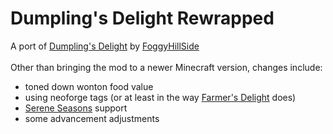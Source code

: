 # Dumpling's Delight Rewrapped
A port of [Dumpling's Delight](https://modrinth.com/mod/dumplings-delight) by [FoggyHillSide](https://modrinth.com/user/FoggyHillside) 
<br><br>
Other than bringing the mod to a newer Minecraft version, changes include:
- toned down wonton food value
- using neoforge tags (or at least in the way [Farmer's Delight](https://modrinth.com/mod/farmers-delight) does)
- [Serene Seasons](https://modrinth.com/mod/serene-seasons) support
- some advancement adjustments